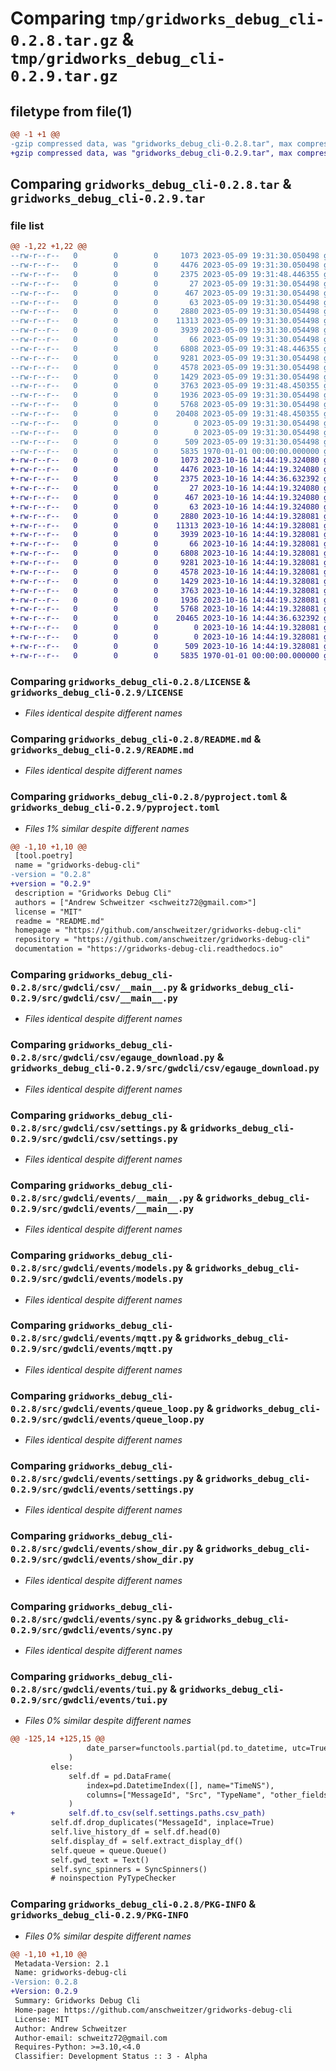 # Comparing `tmp/gridworks_debug_cli-0.2.8.tar.gz` & `tmp/gridworks_debug_cli-0.2.9.tar.gz`

## filetype from file(1)

```diff
@@ -1 +1 @@
-gzip compressed data, was "gridworks_debug_cli-0.2.8.tar", max compression
+gzip compressed data, was "gridworks_debug_cli-0.2.9.tar", max compression
```

## Comparing `gridworks_debug_cli-0.2.8.tar` & `gridworks_debug_cli-0.2.9.tar`

### file list

```diff
@@ -1,22 +1,22 @@
--rw-r--r--   0        0        0     1073 2023-05-09 19:31:30.050498 gridworks_debug_cli-0.2.8/LICENSE
--rw-r--r--   0        0        0     4476 2023-05-09 19:31:30.050498 gridworks_debug_cli-0.2.8/README.md
--rw-r--r--   0        0        0     2375 2023-05-09 19:31:48.446355 gridworks_debug_cli-0.2.8/pyproject.toml
--rw-r--r--   0        0        0       27 2023-05-09 19:31:30.054498 gridworks_debug_cli-0.2.8/src/gwdcli/__init__.py
--rw-r--r--   0        0        0      467 2023-05-09 19:31:30.054498 gridworks_debug_cli-0.2.8/src/gwdcli/__main__.py
--rw-r--r--   0        0        0       63 2023-05-09 19:31:30.054498 gridworks_debug_cli-0.2.8/src/gwdcli/csv/__init__.py
--rw-r--r--   0        0        0     2880 2023-05-09 19:31:30.054498 gridworks_debug_cli-0.2.8/src/gwdcli/csv/__main__.py
--rw-r--r--   0        0        0    11313 2023-05-09 19:31:30.054498 gridworks_debug_cli-0.2.8/src/gwdcli/csv/egauge_download.py
--rw-r--r--   0        0        0     3939 2023-05-09 19:31:30.054498 gridworks_debug_cli-0.2.8/src/gwdcli/csv/settings.py
--rw-r--r--   0        0        0       66 2023-05-09 19:31:30.054498 gridworks_debug_cli-0.2.8/src/gwdcli/events/__init__.py
--rw-r--r--   0        0        0     6808 2023-05-09 19:31:48.446355 gridworks_debug_cli-0.2.8/src/gwdcli/events/__main__.py
--rw-r--r--   0        0        0     9281 2023-05-09 19:31:30.054498 gridworks_debug_cli-0.2.8/src/gwdcli/events/models.py
--rw-r--r--   0        0        0     4578 2023-05-09 19:31:30.054498 gridworks_debug_cli-0.2.8/src/gwdcli/events/mqtt.py
--rw-r--r--   0        0        0     1429 2023-05-09 19:31:30.054498 gridworks_debug_cli-0.2.8/src/gwdcli/events/queue_loop.py
--rw-r--r--   0        0        0     3763 2023-05-09 19:31:48.450355 gridworks_debug_cli-0.2.8/src/gwdcli/events/settings.py
--rw-r--r--   0        0        0     1936 2023-05-09 19:31:30.054498 gridworks_debug_cli-0.2.8/src/gwdcli/events/show_dir.py
--rw-r--r--   0        0        0     5768 2023-05-09 19:31:30.054498 gridworks_debug_cli-0.2.8/src/gwdcli/events/sync.py
--rw-r--r--   0        0        0    20408 2023-05-09 19:31:48.450355 gridworks_debug_cli-0.2.8/src/gwdcli/events/tui.py
--rw-r--r--   0        0        0        0 2023-05-09 19:31:30.054498 gridworks_debug_cli-0.2.8/src/gwdcli/py.typed
--rw-r--r--   0        0        0        0 2023-05-09 19:31:30.054498 gridworks_debug_cli-0.2.8/src/gwdcli/utils/__init__.py
--rw-r--r--   0        0        0      509 2023-05-09 19:31:30.054498 gridworks_debug_cli-0.2.8/src/gwdcli/utils/settings.py
--rw-r--r--   0        0        0     5835 1970-01-01 00:00:00.000000 gridworks_debug_cli-0.2.8/PKG-INFO
+-rw-r--r--   0        0        0     1073 2023-10-16 14:44:19.324080 gridworks_debug_cli-0.2.9/LICENSE
+-rw-r--r--   0        0        0     4476 2023-10-16 14:44:19.324080 gridworks_debug_cli-0.2.9/README.md
+-rw-r--r--   0        0        0     2375 2023-10-16 14:44:36.632392 gridworks_debug_cli-0.2.9/pyproject.toml
+-rw-r--r--   0        0        0       27 2023-10-16 14:44:19.324080 gridworks_debug_cli-0.2.9/src/gwdcli/__init__.py
+-rw-r--r--   0        0        0      467 2023-10-16 14:44:19.324080 gridworks_debug_cli-0.2.9/src/gwdcli/__main__.py
+-rw-r--r--   0        0        0       63 2023-10-16 14:44:19.324080 gridworks_debug_cli-0.2.9/src/gwdcli/csv/__init__.py
+-rw-r--r--   0        0        0     2880 2023-10-16 14:44:19.328081 gridworks_debug_cli-0.2.9/src/gwdcli/csv/__main__.py
+-rw-r--r--   0        0        0    11313 2023-10-16 14:44:19.328081 gridworks_debug_cli-0.2.9/src/gwdcli/csv/egauge_download.py
+-rw-r--r--   0        0        0     3939 2023-10-16 14:44:19.328081 gridworks_debug_cli-0.2.9/src/gwdcli/csv/settings.py
+-rw-r--r--   0        0        0       66 2023-10-16 14:44:19.328081 gridworks_debug_cli-0.2.9/src/gwdcli/events/__init__.py
+-rw-r--r--   0        0        0     6808 2023-10-16 14:44:19.328081 gridworks_debug_cli-0.2.9/src/gwdcli/events/__main__.py
+-rw-r--r--   0        0        0     9281 2023-10-16 14:44:19.328081 gridworks_debug_cli-0.2.9/src/gwdcli/events/models.py
+-rw-r--r--   0        0        0     4578 2023-10-16 14:44:19.328081 gridworks_debug_cli-0.2.9/src/gwdcli/events/mqtt.py
+-rw-r--r--   0        0        0     1429 2023-10-16 14:44:19.328081 gridworks_debug_cli-0.2.9/src/gwdcli/events/queue_loop.py
+-rw-r--r--   0        0        0     3763 2023-10-16 14:44:19.328081 gridworks_debug_cli-0.2.9/src/gwdcli/events/settings.py
+-rw-r--r--   0        0        0     1936 2023-10-16 14:44:19.328081 gridworks_debug_cli-0.2.9/src/gwdcli/events/show_dir.py
+-rw-r--r--   0        0        0     5768 2023-10-16 14:44:19.328081 gridworks_debug_cli-0.2.9/src/gwdcli/events/sync.py
+-rw-r--r--   0        0        0    20465 2023-10-16 14:44:36.632392 gridworks_debug_cli-0.2.9/src/gwdcli/events/tui.py
+-rw-r--r--   0        0        0        0 2023-10-16 14:44:19.328081 gridworks_debug_cli-0.2.9/src/gwdcli/py.typed
+-rw-r--r--   0        0        0        0 2023-10-16 14:44:19.328081 gridworks_debug_cli-0.2.9/src/gwdcli/utils/__init__.py
+-rw-r--r--   0        0        0      509 2023-10-16 14:44:19.328081 gridworks_debug_cli-0.2.9/src/gwdcli/utils/settings.py
+-rw-r--r--   0        0        0     5835 1970-01-01 00:00:00.000000 gridworks_debug_cli-0.2.9/PKG-INFO
```

### Comparing `gridworks_debug_cli-0.2.8/LICENSE` & `gridworks_debug_cli-0.2.9/LICENSE`

 * *Files identical despite different names*

### Comparing `gridworks_debug_cli-0.2.8/README.md` & `gridworks_debug_cli-0.2.9/README.md`

 * *Files identical despite different names*

### Comparing `gridworks_debug_cli-0.2.8/pyproject.toml` & `gridworks_debug_cli-0.2.9/pyproject.toml`

 * *Files 1% similar despite different names*

```diff
@@ -1,10 +1,10 @@
 [tool.poetry]
 name = "gridworks-debug-cli"
-version = "0.2.8"
+version = "0.2.9"
 description = "Gridworks Debug Cli"
 authors = ["Andrew Schweitzer <schweitz72@gmail.com>"]
 license = "MIT"
 readme = "README.md"
 homepage = "https://github.com/anschweitzer/gridworks-debug-cli"
 repository = "https://github.com/anschweitzer/gridworks-debug-cli"
 documentation = "https://gridworks-debug-cli.readthedocs.io"
```

### Comparing `gridworks_debug_cli-0.2.8/src/gwdcli/csv/__main__.py` & `gridworks_debug_cli-0.2.9/src/gwdcli/csv/__main__.py`

 * *Files identical despite different names*

### Comparing `gridworks_debug_cli-0.2.8/src/gwdcli/csv/egauge_download.py` & `gridworks_debug_cli-0.2.9/src/gwdcli/csv/egauge_download.py`

 * *Files identical despite different names*

### Comparing `gridworks_debug_cli-0.2.8/src/gwdcli/csv/settings.py` & `gridworks_debug_cli-0.2.9/src/gwdcli/csv/settings.py`

 * *Files identical despite different names*

### Comparing `gridworks_debug_cli-0.2.8/src/gwdcli/events/__main__.py` & `gridworks_debug_cli-0.2.9/src/gwdcli/events/__main__.py`

 * *Files identical despite different names*

### Comparing `gridworks_debug_cli-0.2.8/src/gwdcli/events/models.py` & `gridworks_debug_cli-0.2.9/src/gwdcli/events/models.py`

 * *Files identical despite different names*

### Comparing `gridworks_debug_cli-0.2.8/src/gwdcli/events/mqtt.py` & `gridworks_debug_cli-0.2.9/src/gwdcli/events/mqtt.py`

 * *Files identical despite different names*

### Comparing `gridworks_debug_cli-0.2.8/src/gwdcli/events/queue_loop.py` & `gridworks_debug_cli-0.2.9/src/gwdcli/events/queue_loop.py`

 * *Files identical despite different names*

### Comparing `gridworks_debug_cli-0.2.8/src/gwdcli/events/settings.py` & `gridworks_debug_cli-0.2.9/src/gwdcli/events/settings.py`

 * *Files identical despite different names*

### Comparing `gridworks_debug_cli-0.2.8/src/gwdcli/events/show_dir.py` & `gridworks_debug_cli-0.2.9/src/gwdcli/events/show_dir.py`

 * *Files identical despite different names*

### Comparing `gridworks_debug_cli-0.2.8/src/gwdcli/events/sync.py` & `gridworks_debug_cli-0.2.9/src/gwdcli/events/sync.py`

 * *Files identical despite different names*

### Comparing `gridworks_debug_cli-0.2.8/src/gwdcli/events/tui.py` & `gridworks_debug_cli-0.2.9/src/gwdcli/events/tui.py`

 * *Files 0% similar despite different names*

```diff
@@ -125,14 +125,15 @@
                 date_parser=functools.partial(pd.to_datetime, utc=True),
             )
         else:
             self.df = pd.DataFrame(
                 index=pd.DatetimeIndex([], name="TimeNS"),
                 columns=["MessageId", "Src", "TypeName", "other_fields"],
             )
+            self.df.to_csv(self.settings.paths.csv_path)
         self.df.drop_duplicates("MessageId", inplace=True)
         self.live_history_df = self.df.head(0)
         self.display_df = self.extract_display_df()
         self.queue = queue.Queue()
         self.gwd_text = Text()
         self.sync_spinners = SyncSpinners()
         # noinspection PyTypeChecker
```

### Comparing `gridworks_debug_cli-0.2.8/PKG-INFO` & `gridworks_debug_cli-0.2.9/PKG-INFO`

 * *Files 0% similar despite different names*

```diff
@@ -1,10 +1,10 @@
 Metadata-Version: 2.1
 Name: gridworks-debug-cli
-Version: 0.2.8
+Version: 0.2.9
 Summary: Gridworks Debug Cli
 Home-page: https://github.com/anschweitzer/gridworks-debug-cli
 License: MIT
 Author: Andrew Schweitzer
 Author-email: schweitz72@gmail.com
 Requires-Python: >=3.10,<4.0
 Classifier: Development Status :: 3 - Alpha
```

